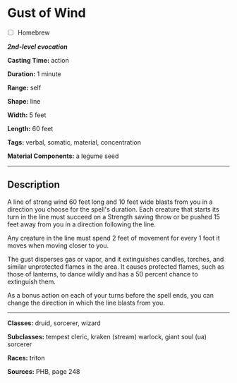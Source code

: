 # Gust of Wind

- [ ] Homebrew

***2nd-level evocation***

**Casting Time:** action

**Duration:** 1 minute

**Range:** self

**Shape:** line

**Width:** 5 feet

**Length:** 60 feet

**Tags:** verbal, somatic, material, concentration

**Material Components:** a legume seed

---

## Description
A line of strong wind 60 feet long and 10 feet wide blasts from you in a direction you choose for the spell's duration. Each creature that starts its turn in the line must succeed on a Strength saving throw or be pushed 15 feet away from you in a direction following the line.

Any creature in the line must spend 2 feet of movement for every 1 foot it moves when moving closer to you.

The gust disperses gas or vapor, and it extinguishes candles, torches, and similar unprotected flames in the area. It causes protected flames, such as those of lanterns, to dance wildly and has a 50 percent chance to extinguish them.

As a bonus action on each of your turns before the spell ends, you can change the direction in which the line blasts from you.

---

**Classes:** druid, sorcerer, wizard

**Subclasses:** tempest cleric, kraken (stream) warlock, giant soul (ua) sorcerer

**Races:** triton

**Sources:** PHB, page 248
